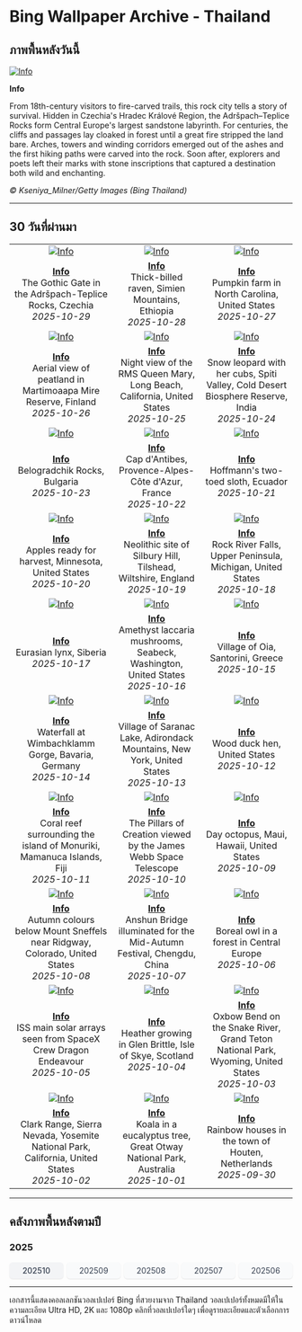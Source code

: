 # Bing Wallpaper Archive - Thailand

## ภาพพื้นหลังวันนี้

[![Info](https://www.bing.com/th?id=OHR.TepliceRocks_ROW0717999002_UHD.jpg&pid=hp&w=2560)](https://bing.codexun.com/th/detail/20251029)

**Info**

From 18th-century visitors to fire-carved trails, this rock city tells a story of survival. Hidden in Czechia's Hradec Králové Region, the Adršpach–Teplice Rocks form Central Europe's largest sandstone labyrinth. For centuries, the cliffs and passages lay cloaked in forest until a great fire stripped the land bare. Arches, towers and winding corridors emerged out of the ashes and the first hiking paths were carved into the rock. Soon after, explorers and poets left their marks with stone inscriptions that captured a destination both wild and enchanting.

*© Kseniya_Milner/Getty Images (Bing Thailand)*

---

## 30 วันที่ผ่านมา

| | | |
|:---:|:---:|:---:|
| [![Info](https://www.bing.com/th?id=OHR.TepliceRocks_ROW0717999002_UHD.jpg&pid=hp&w=2560)](https://bing.codexun.com/th/detail/20251029) | [![Info](https://www.bing.com/th?id=OHR.AfricanRaven_ROW0614133197_UHD.jpg&pid=hp&w=2560)](https://bing.codexun.com/th/detail/20251028) | [![Info](https://www.bing.com/th?id=OHR.PumpkinFarm_ROW0518823159_UHD.jpg&pid=hp&w=2560)](https://bing.codexun.com/th/detail/20251027) | 
| **[Info](https://bing.codexun.com/th/detail/20251029)**<br>The Gothic Gate in the Adršpach-Teplice Rocks, Czechia<br>*2025-10-29* | **[Info](https://bing.codexun.com/th/detail/20251028)**<br>Thick-billed raven, Simien Mountains, Ethiopia<br>*2025-10-28* | **[Info](https://bing.codexun.com/th/detail/20251027)**<br>Pumpkin farm in North Carolina, United States<br>*2025-10-27* | 
| [![Info](https://www.bing.com/th?id=OHR.MartimoaapaFinland_ROW0416444680_UHD.jpg&pid=hp&w=2560)](https://bing.codexun.com/th/detail/20251026) | [![Info](https://www.bing.com/th?id=OHR.QueenMary_ROW0248943301_UHD.jpg&pid=hp&w=2560)](https://bing.codexun.com/th/detail/20251025) | [![Info](https://www.bing.com/th?id=OHR.SnowLeopard_ROW0153710664_UHD.jpg&pid=hp&w=2560)](https://bing.codexun.com/th/detail/20251024) | 
| **[Info](https://bing.codexun.com/th/detail/20251026)**<br>Aerial view of peatland in Martimoaapa Mire Reserve, Finland<br>*2025-10-26* | **[Info](https://bing.codexun.com/th/detail/20251025)**<br>Night view of the RMS Queen Mary, Long Beach, California, United States<br>*2025-10-25* | **[Info](https://bing.codexun.com/th/detail/20251024)**<br>Snow leopard with her cubs, Spiti Valley, Cold Desert Biosphere Reserve, India<br>*2025-10-24* | 
| [![Info](https://www.bing.com/th?id=OHR.BulgariaRocks_ROW0047570938_UHD.jpg&pid=hp&w=2560)](https://bing.codexun.com/th/detail/20251023) | [![Info](https://www.bing.com/th?id=OHR.CapAntibes_ROW9927091167_UHD.jpg&pid=hp&w=2560)](https://bing.codexun.com/th/detail/20251022) | [![Info](https://www.bing.com/th?id=OHR.HoffmansSloth_ROW9786631767_UHD.jpg&pid=hp&w=2560)](https://bing.codexun.com/th/detail/20251021) | 
| **[Info](https://bing.codexun.com/th/detail/20251023)**<br>Belogradchik Rocks, Bulgaria<br>*2025-10-23* | **[Info](https://bing.codexun.com/th/detail/20251022)**<br>Cap d'Antibes, Provence-Alpes-Côte d'Azur, France<br>*2025-10-22* | **[Info](https://bing.codexun.com/th/detail/20251021)**<br>Hoffmann's two-toed sloth, Ecuador<br>*2025-10-21* | 
| [![Info](https://www.bing.com/th?id=OHR.AppleHarvest_ROW9692877404_UHD.jpg&pid=hp&w=2560)](https://bing.codexun.com/th/detail/20251020) | [![Info](https://www.bing.com/th?id=OHR.SilburyHill_ROW9508999634_UHD.jpg&pid=hp&w=2560)](https://bing.codexun.com/th/detail/20251019) | [![Info](https://www.bing.com/th?id=OHR.RockRiverFalls_ROW9398171921_UHD.jpg&pid=hp&w=2560)](https://bing.codexun.com/th/detail/20251018) | 
| **[Info](https://bing.codexun.com/th/detail/20251020)**<br>Apples ready for harvest, Minnesota, United States<br>*2025-10-20* | **[Info](https://bing.codexun.com/th/detail/20251019)**<br>Neolithic site of Silbury Hill, Tilshead, Wiltshire, England<br>*2025-10-19* | **[Info](https://bing.codexun.com/th/detail/20251018)**<br>Rock River Falls, Upper Peninsula, Michigan, United States<br>*2025-10-18* | 
| [![Info](https://www.bing.com/th?id=OHR.SiberianLynx_ROW0430935564_UHD.jpg&pid=hp&w=2560)](https://bing.codexun.com/th/detail/20251017) | [![Info](https://www.bing.com/th?id=OHR.AmethystLaccaria_ROW0300500776_UHD.jpg&pid=hp&w=2560)](https://bing.codexun.com/th/detail/20251016) | [![Info](https://www.bing.com/th?id=OHR.OiaSantorini_ROW0156825358_UHD.jpg&pid=hp&w=2560)](https://bing.codexun.com/th/detail/20251015) | 
| **[Info](https://bing.codexun.com/th/detail/20251017)**<br>Eurasian lynx, Siberia<br>*2025-10-17* | **[Info](https://bing.codexun.com/th/detail/20251016)**<br>Amethyst laccaria mushrooms, Seabeck, Washington, United States<br>*2025-10-16* | **[Info](https://bing.codexun.com/th/detail/20251015)**<br>Village of Oia, Santorini, Greece<br>*2025-10-15* | 
| [![Info](https://www.bing.com/th?id=OHR.HinterseeWaterfall_ROW0045640204_UHD.jpg&pid=hp&w=2560)](https://bing.codexun.com/th/detail/20251014) | [![Info](https://www.bing.com/th?id=OHR.SaranacLake_ROW9913011112_UHD.jpg&pid=hp&w=2560)](https://bing.codexun.com/th/detail/20251013) | [![Info](https://www.bing.com/th?id=OHR.WoodDuckHen_ROW9793950559_UHD.jpg&pid=hp&w=2560)](https://bing.codexun.com/th/detail/20251012) | 
| **[Info](https://bing.codexun.com/th/detail/20251014)**<br>Waterfall at Wimbachklamm Gorge, Bavaria, Germany<br>*2025-10-14* | **[Info](https://bing.codexun.com/th/detail/20251013)**<br>Village of Saranac Lake, Adirondack Mountains, New York, United States<br>*2025-10-13* | **[Info](https://bing.codexun.com/th/detail/20251012)**<br>Wood duck hen, United States<br>*2025-10-12* | 
| [![Info](https://www.bing.com/th?id=OHR.MonurikiFiji_ROW9654134811_UHD.jpg&pid=hp&w=2560)](https://bing.codexun.com/th/detail/20251011) | [![Info](https://www.bing.com/th?id=OHR.WebbPillars_ROW9564633470_UHD.jpg&pid=hp&w=2560)](https://bing.codexun.com/th/detail/20251010) | [![Info](https://www.bing.com/th?id=OHR.OctopusCyanea_ROW4586818693_UHD.jpg&pid=hp&w=2560)](https://bing.codexun.com/th/detail/20251009) | 
| **[Info](https://bing.codexun.com/th/detail/20251011)**<br>Coral reef surrounding the island of Monuriki, Mamanuca Islands, Fiji<br>*2025-10-11* | **[Info](https://bing.codexun.com/th/detail/20251010)**<br>The Pillars of Creation viewed by the James Webb Space Telescope<br>*2025-10-10* | **[Info](https://bing.codexun.com/th/detail/20251009)**<br>Day octopus, Maui, Hawaii, United States<br>*2025-10-09* | 
| [![Info](https://www.bing.com/th?id=OHR.RidgwayAspens_ROW4668132017_UHD.jpg&pid=hp&w=2560)](https://bing.codexun.com/th/detail/20251008) | [![Info](https://www.bing.com/th?id=OHR.AnshunBridge_ROW9179881328_UHD.jpg&pid=hp&w=2560)](https://bing.codexun.com/th/detail/20251007) | [![Info](https://www.bing.com/th?id=OHR.TeacherOwl_ROW9041107583_UHD.jpg&pid=hp&w=2560)](https://bing.codexun.com/th/detail/20251006) | 
| **[Info](https://bing.codexun.com/th/detail/20251008)**<br>Autumn colours below Mount Sneffels near Ridgway, Colorado, United States<br>*2025-10-08* | **[Info](https://bing.codexun.com/th/detail/20251007)**<br>Anshun Bridge illuminated for the Mid-Autumn Festival, Chengdu, China<br>*2025-10-07* | **[Info](https://bing.codexun.com/th/detail/20251006)**<br>Boreal owl in a forest in Central Europe<br>*2025-10-06* | 
| [![Info](https://www.bing.com/th?id=OHR.DragonEndeavour_ROW8867251205_UHD.jpg&pid=hp&w=2560)](https://bing.codexun.com/th/detail/20251005) | [![Info](https://www.bing.com/th?id=OHR.SkyeHeather_ROW6254655210_UHD.jpg&pid=hp&w=2560)](https://bing.codexun.com/th/detail/20251004) | [![Info](https://www.bing.com/th?id=OHR.OxbowBend_ROW5989192939_UHD.jpg&pid=hp&w=2560)](https://bing.codexun.com/th/detail/20251003) | 
| **[Info](https://bing.codexun.com/th/detail/20251005)**<br>ISS main solar arrays seen from SpaceX Crew Dragon Endeavour<br>*2025-10-05* | **[Info](https://bing.codexun.com/th/detail/20251004)**<br>Heather growing in Glen Brittle, Isle of Skye, Scotland<br>*2025-10-04* | **[Info](https://bing.codexun.com/th/detail/20251003)**<br>Oxbow Bend on the Snake River, Grand Teton National Park, Wyoming, United States<br>*2025-10-03* | 
| [![Info](https://www.bing.com/th?id=OHR.YosemiteClark_ROW5897373346_UHD.jpg&pid=hp&w=2560)](https://bing.codexun.com/th/detail/20251002) | [![Info](https://www.bing.com/th?id=OHR.EucalyptusKoala_ROW5777411549_UHD.jpg&pid=hp&w=2560)](https://bing.codexun.com/th/detail/20251001) | [![Info](https://www.bing.com/th?id=OHR.HoutenHouses_ROW5656377952_UHD.jpg&pid=hp&w=2560)](https://bing.codexun.com/th/detail/20250930) | 
| **[Info](https://bing.codexun.com/th/detail/20251002)**<br>Clark Range, Sierra Nevada, Yosemite National Park, California, United States<br>*2025-10-02* | **[Info](https://bing.codexun.com/th/detail/20251001)**<br>Koala in a eucalyptus tree, Great Otway National Park, Australia<br>*2025-10-01* | **[Info](https://bing.codexun.com/th/detail/20250930)**<br>Rainbow houses in the town of Houten, Netherlands<br>*2025-09-30* | 


---

## คลังภาพพื้นหลังตามปี

### 2025
<div style="display: grid; grid-template-columns: repeat(auto-fit, minmax(80px, 1fr)); gap: 6px; margin: 12px 0;">
<a href="https://bing.codexun.com/th/archive/202510" style="padding: 6px 12px; font-size: 14px; border-radius: 6px; box-shadow: 0 1px 2px rgba(0,0,0,0.1); background-color: #f3f4f6; color: #374151; text-decoration: none; text-align: center; transition: background-color 0.2s ease; font-weight: 500;">202510</a>
<a href="https://bing.codexun.com/th/archive/202509" style="padding: 6px 12px; font-size: 14px; border-radius: 6px; box-shadow: 0 1px 2px rgba(0,0,0,0.1); background-color: #f9fafb; color: #374151; text-decoration: none; text-align: center; transition: background-color 0.2s ease;">202509</a>
<a href="https://bing.codexun.com/th/archive/202508" style="padding: 6px 12px; font-size: 14px; border-radius: 6px; box-shadow: 0 1px 2px rgba(0,0,0,0.1); background-color: #f9fafb; color: #374151; text-decoration: none; text-align: center; transition: background-color 0.2s ease;">202508</a>
<a href="https://bing.codexun.com/th/archive/202507" style="padding: 6px 12px; font-size: 14px; border-radius: 6px; box-shadow: 0 1px 2px rgba(0,0,0,0.1); background-color: #f9fafb; color: #374151; text-decoration: none; text-align: center; transition: background-color 0.2s ease;">202507</a>
<a href="https://bing.codexun.com/th/archive/202506" style="padding: 6px 12px; font-size: 14px; border-radius: 6px; box-shadow: 0 1px 2px rgba(0,0,0,0.1); background-color: #f9fafb; color: #374151; text-decoration: none; text-align: center; transition: background-color 0.2s ease;">202506</a>
</div>



---

เอกสารนี้แสดงคอลเลกชันวอลเปเปอร์ Bing ที่สวยงามจาก Thailand วอลเปเปอร์ทั้งหมดมีให้ในความละเอียด Ultra HD, 2K และ 1080p คลิกที่วอลเปเปอร์ใดๆ เพื่อดูรายละเอียดและตัวเลือกการดาวน์โหลด
